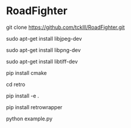 # RoadFighter
git clone https://github.com/tcklll/RoadFighter.git

sudo apt-get install libjpeg-dev

sudo apt-get install libpng-dev

sudo apt-get install libtiff-dev

pip install cmake

cd retro

pip install -e .

pip install retrowrapper

python example.py
